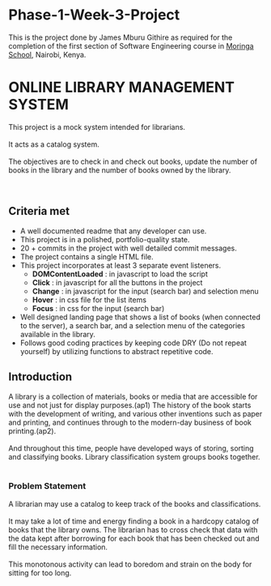 # Phase-1-Week-3-Project
<p>This is the project done by James Mburu Githire as required for the completion of the first section of Software Engineering course in <a href="https://moringaschool.com/" target="_blank">Moringa School</a>, Nairobi, Kenya.</p>
<body>
    <h1>ONLINE LIBRARY MANAGEMENT SYSTEM</h1>
    <p>This project is a mock system intended for librarians.<br>
    <br>It acts as a catalog system.<br><br>
    The objectives are to check in and check out books, update the number of books in the library and the number of books owned by the library.</p><br>
    <h2>Criteria met</h2>
    <ul>
    <li>A well documented readme that any developer can use.</li>
    <li>This project is in a polished, portfolio-quality state.</li>
    <li>20 + commits in the project with well detailed commit messages.</li>
    <li>The project contains a single HTML file.</li>
    <li>This project incorporates at least 3 separate event listeners.
        <ul>
            <li><strong>DOMContentLoaded</strong> : in javascript to load the script</li>
            <li><strong>Click</strong> : in javascript for all the buttons in the project</li>
            <li><strong>Change</strong> : in javascript for the input (search bar) and selection menu</li>
            <li><strong>Hover</strong> : in css file for the list items</li>
            <li><strong>Focus</strong> : in css for the input (search bar)</li>
        </ul>
    </li>
    <li>Well designed landing page that shows a list of books (when connected to the server), a search bar, and a selection menu of the categories available in the library.</li>
    <li>Follows good coding practices by keeping code DRY (Do not repeat yourself) by utilizing functions to abstract repetitive code.
    </ul>
    <h2>Introduction</h2>
        <p>A library is a collection of materials, books or media that are accessible for use and not just
        for display purposes.(ap1)
        The history of the book starts with the development of writing, and various other inventions
        such as paper and printing, and continues through to the modern-day business of book
        printing.(ap2).<br><br>
        And throughout this time, people have developed ways of storing, sorting and classifying
        books. Library classification system groups books together.<br><br></p>
        <h3>Problem Statement</h3>
        <p>
        A librarian may use a catalog to keep track of the books and classifications.
        <br><br>
        It may take a lot of time and energy finding a book in a hardcopy catalog of books
        that the library owns. The librarian has to cross check that data with the data kept after
        borrowing for each book that has been checked out and fill the necessary information.<br><br>
        This monotonous activity can lead to boredom and strain on the body for sitting for too long.
        </p>

</body>